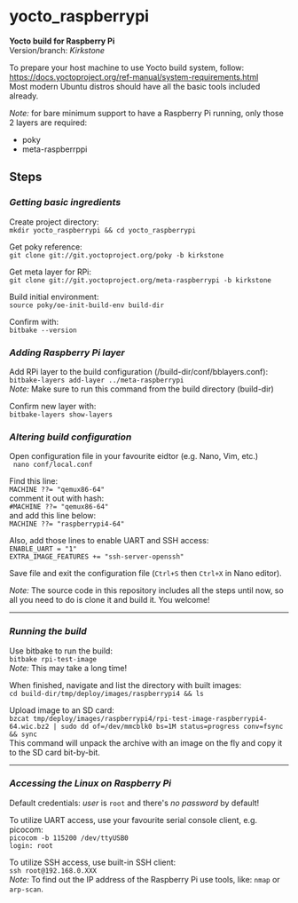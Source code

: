 # yocto_raspberrypi
**Yocto build for Raspberry Pi**  
Version/branch: _Kirkstone_

To prepare your host machine to use Yocto build system, follow: https://docs.yoctoproject.org/ref-manual/system-requirements.html  
Most modern Ubuntu distros should have all the basic tools included already.

_Note:_ for bare minimum support to have a Raspberry Pi running, only those 2 layers are required:  
- poky
- meta-raspberrppi

## Steps

### _Getting basic ingredients_

Create project directory:  
`mkdir yocto_raspberrypi && cd yocto_raspberrypi`

Get poky reference:  
`git clone git://git.yoctoproject.org/poky -b kirkstone`

Get meta layer for RPi:  
`git clone git://git.yoctoproject.org/meta-raspberrypi -b kirkstone`

Build initial environment:  
`source poky/oe-init-build-env build-dir`

Confirm with:  
`bitbake --version`

### _Adding Raspberry Pi layer_

Add RPi layer to the build configuration (/build-dir/conf/bblayers.conf):  
`bitbake-layers add-layer ../meta-raspberrypi`  
_Note:_ Make sure to run this command from the build directory (build-dir)

Confirm new layer with:  
`bitbake-layers show-layers`

### _Altering build configuration_

Open configuration file in your favourite eidtor (e.g. Nano, Vim, etc.)  
` nano conf/local.conf`

Find this line:  
`MACHINE ??= "qemux86-64"`  
comment it out with hash:  
`#MACHINE ??= "qemux86-64"`  
and add this line below:  
`MACHINE ??= "raspberrypi4-64"`

Also, add those lines to enable UART and SSH access:  
`ENABLE_UART = "1"`  
`EXTRA_IMAGE_FEATURES += "ssh-server-openssh"`

Save file and exit the configuration file (`Ctrl+S` then `Ctrl+X` in Nano editor).

_Note:_ The source code in this repository includes all the steps until now, so all you need to do is clone it and build it. You welcome!

---

### _Running the build_

Use bitbake to run the build:  
`bitbake rpi-test-image`  
_Note:_ This may take a long time!

When finished, navigate and list the directory with built images:  
`cd build-dir/tmp/deploy/images/raspberrypi4 && ls`

Upload image to an SD card:  
`bzcat tmp/deploy/images/raspberrypi4/rpi-test-image-raspberrypi4-64.wic.bz2 | sudo dd of=/dev/mmcblk0 bs=1M status=progress conv=fsync && sync`  
This command will unpack the archive with an image on the fly and copy it to the SD card bit-by-bit.

---

### _Accessing the Linux on Raspberry Pi_

Default credentials: _user_ is `root` and there's _no password_ by default!

To utilize UART access, use your favourite serial console client, e.g. picocom:  
`picocom -b 115200 /dev/ttyUSB0`  
`login: root`

To utilize SSH access, use built-in SSH client:  
`ssh root@192.168.0.XXX`  
_Note:_ To find out the IP address of the Raspberry Pi use tools, like: `nmap` or `arp-scan`.


